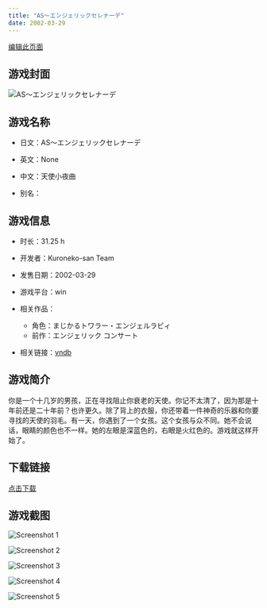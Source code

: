 ```yaml
---
title: "AS〜エンジェリックセレナーデ"
date: 2002-03-29
---
```

[编辑此页面](https://github.com/ACG-3/ADV3-source/blob/main/source/_posts/games/AS%E3%80%9C%E3%82%A8%E3%83%B3%E3%82%B8%E3%82%A7%E3%83%AA%E3%83%83%E3%82%AF%E3%82%BB%E3%83%AC%E3%83%8A%E3%83%BC%E3%83%87.md)

## 游戏封面

![AS〜エンジェリックセレナーデ](https%3A//pan.timero.xyz/onedrive/img_lib_001/AS%E3%80%9C%E3%82%A8%E3%83%B3%E3%82%B8%E3%82%A7%E3%83%AA%E3%83%83%E3%82%AF%E3%82%BB%E3%83%AC%E3%83%8A%E3%83%BC%E3%83%87_cover.avif)


## 游戏名称

- 日文：AS〜エンジェリックセレナーデ
- 英文：None
- 中文：天使小夜曲

- 别名：


## 游戏信息

- 时长：31.25 h
- 开发者：Kuroneko-san Team
- 发售日期：2002-03-29
- 游戏平台：win
- 相关作品：
   - 角色：まじかるトワラー・エンジェルラビィ
   - 前作：エンジェリック コンサート

- 相关链接：[vndb](https://vndb.org/v1280)


## 游戏简介

你是一个十几岁的男孩，正在寻找阻止你衰老的天使。你记不太清了，因为那是十年前还是二十年前？也许更久。除了背上的衣服，你还带着一件神奇的乐器和你要寻找的天使的羽毛。有一天，你遇到了一个女孩。这个女孩与众不同。她不会说话，眼睛的颜色也不一样。她的左眼是深蓝色的，右眼是火红色的。游戏就这样开始了。




## 下载链接

[点击下载](https://pan.timero.xyz/onedrive/adv_lib_001/AS%E3%80%9C%E3%82%A8%E3%83%B3%E3%82%B8%E3%82%A7%E3%83%AA%E3%83%83%E3%82%AF%E3%82%BB%E3%83%AC%E3%83%8A%E3%83%BC%E3%83%87)


## 游戏截图


![Screenshot 1](https%3A//pan.timero.xyz/onedrive/img_lib_001/AS%E3%80%9C%E3%82%A8%E3%83%B3%E3%82%B8%E3%82%A7%E3%83%AA%E3%83%83%E3%82%AF%E3%82%BB%E3%83%AC%E3%83%8A%E3%83%BC%E3%83%87_Screenshot_1.avif)

![Screenshot 2](https%3A//pan.timero.xyz/onedrive/img_lib_001/AS%E3%80%9C%E3%82%A8%E3%83%B3%E3%82%B8%E3%82%A7%E3%83%AA%E3%83%83%E3%82%AF%E3%82%BB%E3%83%AC%E3%83%8A%E3%83%BC%E3%83%87_Screenshot_2.avif)

![Screenshot 3](https%3A//pan.timero.xyz/onedrive/img_lib_001/AS%E3%80%9C%E3%82%A8%E3%83%B3%E3%82%B8%E3%82%A7%E3%83%AA%E3%83%83%E3%82%AF%E3%82%BB%E3%83%AC%E3%83%8A%E3%83%BC%E3%83%87_Screenshot_3.avif)

![Screenshot 4](https%3A//pan.timero.xyz/onedrive/img_lib_001/AS%E3%80%9C%E3%82%A8%E3%83%B3%E3%82%B8%E3%82%A7%E3%83%AA%E3%83%83%E3%82%AF%E3%82%BB%E3%83%AC%E3%83%8A%E3%83%BC%E3%83%87_Screenshot_4.avif)

![Screenshot 5](https%3A//pan.timero.xyz/onedrive/img_lib_001/AS%E3%80%9C%E3%82%A8%E3%83%B3%E3%82%B8%E3%82%A7%E3%83%AA%E3%83%83%E3%82%AF%E3%82%BB%E3%83%AC%E3%83%8A%E3%83%BC%E3%83%87_Screenshot_5.avif)

